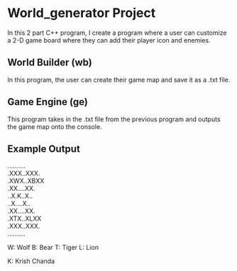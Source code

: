 # World_generator Project
In this 2 part C++ program, I create a program where a user can customize a 2-D game board where they can add their player icon and enemies.

## World Builder (wb)
In this program, the user can create their game map and save it as a .txt file.

## Game Engine (ge)
This program takes in the .txt file from the previous program and outputs the game map onto the console.

## Example Output
.......... <br />
.XXX..XXX. <br />
.XWX..XBXX <br />
.XX....XX. <br />
..X.K..X.. <br />
..X....X.. <br />
.XX....XX. <br />
.XTX..XLXX <br />
.XXX..XXX. <br />
.......... <br />

W: Wolf
B: Bear
T: Tiger
L: Lion

K: Krish Chanda
